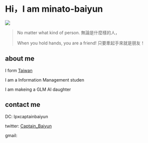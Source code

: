 # Hi，I am minato-baiyun


<img src="https://skillicons.dev/icons?i=discord,twitter,vscode,postman,github,git,sqlite,selenium,py,nodejs,md,html,js,css,c," />


> No matter what kind of person.
> 無論是什麼樣的人，
>
> When you hold hands, you are a friend!
> 只要牽起手來就是朋友！

## about me

I form [Taiwan](https://en.wikipedia.org/wiki/Geography_of_Taiwan)

I am a Information Management studen

I am makeing a GLM AI daughter

## contact me

DC: lpxcaptainbaiyun

twitter: [Captain_Baiyun](https://twitter.com/Captain_Baiyun)

gmail:
